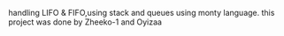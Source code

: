 handling LIFO & FIFO,using stack and queues using monty language.
this project was done by Zheeko-1 and Oyizaa
